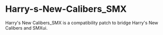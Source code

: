 # Harry-s-New-Calibers_SMX
Harry's New Calibers_SMX is a compatibility patch to bridge Harry's New Calibers and SMXui.

